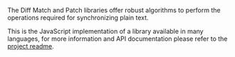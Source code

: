 The Diff Match and Patch libraries offer robust algorithms to perform the operations required for synchronizing plain text.

This is the JavaScript implementation of a library available in many languages, for more information and API documentation please refer to the [project readme](https://github.com/dmsnell/diff-match-patch).